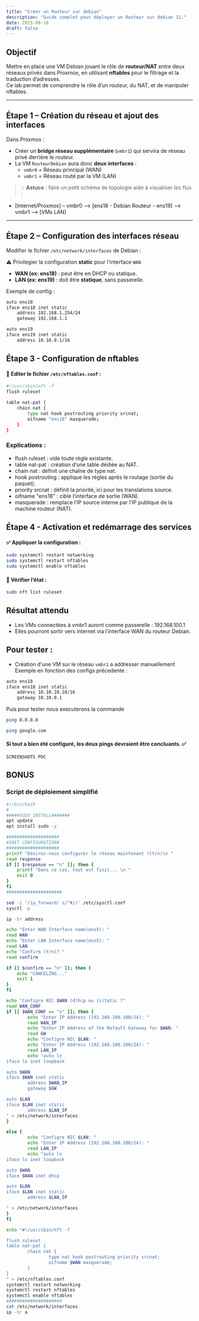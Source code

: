 ```yaml
---
title: "Créer un Routeur sur debian"
description: "Guide complet pour déployer un Routeur sur debian 12."
date: 2025-08-18
draft: false
---
```


## Objectif
Mettre en place une VM Debian jouant le rôle de **routeur/NAT** entre deux réseaux privés dans Proxmox, en utilisant **nftables** pour le filtrage et la traduction d’adresses.  
Ce lab permet de comprendre le rôle d’un routeur, du NAT, et de manipuler nftables.  

---

## Étape 1 – Création du réseau et ajout des interfaces
Dans Proxmox :  
- Créer un **bridge réseau supplémentaire** (`vmbr1`) qui servira de réseau privé derrière le routeur.  
- La VM `RouteurDebian` aura donc **deux interfaces** :  
  - `vmbr0` = Réseau principal (WAN)  
  - `vmbr1` = Réseau routé par la VM (LAN)  

> 💡 **Astuce** : faire un petit schéma de topologie aide à visualiser les flux :  
- [Internet/Proxmox] – vmbr0 –> [ens18 - Debian Routeur - ens19] –> vmbr1 –> [VMs LAN]

---

## Étape 2 – Configuration des interfaces réseau
Modifier le fichier `/etc/network/interfaces` de Debian :  

⚠️ Privilegier la configuration **static** pour l'interface `WAN`  

- **WAN (ex: ens18)** : peut être en DHCP ou statique.  
- **LAN (ex: ens19)** : doit être **statique**, sans passerelle.  

Exemple de config :  
```bash
auto ens18
iface ens18 inet static
    address 192.168.1.254/24
    gateway 192.168.1.1

auto ens19
iface ens19 inet static
    address 10.10.0.1/16
```
## Étape 3 -  Configuration de nftables
#### 📝 Editer le fichier `/etc/nftables.conf` :
```bash
#!/usr/sbin/nft -f
flush ruleset

table nat-pat {
    chain nat {
        type nat hook postrouting priority srcnat;
        oifname "ens18" masquerade;
    }
}
```
### Explications : 
- flush ruleset : vide toute règle existante.
- table nat-pat : création d’une table dédiée au NAT.
- chain nat : définit une chaîne de type nat.
- hook postrouting : applique les règles après le routage (sortie du paquet).
- priority srcnat : définit la priorité, ici pour les translations source.
- oifname "ens18" : cible l’interface de sortie (WAN).
- masquerade : remplace l’IP source interne par l’IP publique de la machine routeur (NAT).

## Étape 4 - Activation et redémarrage des services
#### ✅ Appliquer la configuration :
```bash
sudo systemctl restart networking
sudo systemctl restart nftables
sudo systemctl enable nftables
```

#### 👀 Vérifier l’état :
```bash
sudo nft list ruleset
```

## Résultat attendu
- Les VMs connectées à vmbr1 auront comme passerelle : 192.168.100.1
- Elles pourront sortir vers internet via l’interface WAN du routeur Debian.

## Pour tester : 
- Création d'une VM sur le réseau `vmbr1` a addresser manuellement 
  Exemple en fonction des configs précedente :  
```bash
auto ens18
iface ens18 inet static
    address 10.10.10.10/16
    gateway 10.10.0.1

```
Puis pour tester nous executerons la commande 
```bash
ping 8.8.8.8 
```

```bash
ping google.com
```
#### Si tout a bien été configuré, les deux pings devraient être concluants. ✅
`SCREENSHOTS POC`
## BONUS
### Script de déploiement simplifié
```bash
#!/bin/bash
#
#####SUDO_INSTALL#######
apt update
apt install sudo -y

####################
#INET CONFIGURATION#
####################
printf "Désirez-vous configurer le réseau maintenant ?(Y/n)\n "
read response
if [[ $response == "n" ]]; then {
	printf "Dans ce cas, tout est finit... \n "
	exit 0
}
fi
#####################

sed -i '/ip_forward/ s/^#//' /etc/sysctl.conf
sysctl -p

ip -br address

echo "Enter WAN Interface name(ensX): "
read WAN
echo "Enter LAN Interface name(ensX): "
read LAN
echo "Confirm (Y/n)? "
read confirm

if [[ $confirm == "n" ]]; then {
    echo "CANCELING..."
    exit 1
}
fi

echo "Configre NIC $WAN (d)hcp ou (s)tatic ?"
read WAN_CONF
if [[ $WAN_CONF == "s" ]]; then {
        echo "Enter IP Address (192.168.100.100/24): "
        read WAN_IP
        echo "Enter IP Address of the Default Gateway for $WAN: "
        read GW
        echo "Configre NIC $LAN: "
        echo "Enter IP Address (192.168.100.100/24): "
        read LAN_IP
        echo "auto lo
iface lo inet loopback

auto $WAN
iface $WAN inet static
        address $WAN_IP
        gateway $GW

auto $LAN
iface $LAN inet static
        address $LAN_IP
" > /etc/network/interfaces
}

else {
        echo "Configre NIC $LAN: "
        echo "Enter IP Address (192.168.100.100/24): "
        read LAN_IP
		echo "auto lo
iface lo inet loopback

auto $WAN
iface $WAN inet dhcp

auto $LAN
iface $LAN inet static
        address $LAN_IP

" > /etc/network/interfaces
}
fi

echo "#!/usr/sbin/nft -f

flush ruleset
table nat-pat {
        chain nat {
                type nat hook postrouting priority srcnat;
                oifname $WAN masquerade;
        }
}
" > /etc/nftables.conf
systemctl restart networking
systemctl restart nftables
systemctl enable nftables
#####################
cat /etc/network/interfaces
ip -br a
```